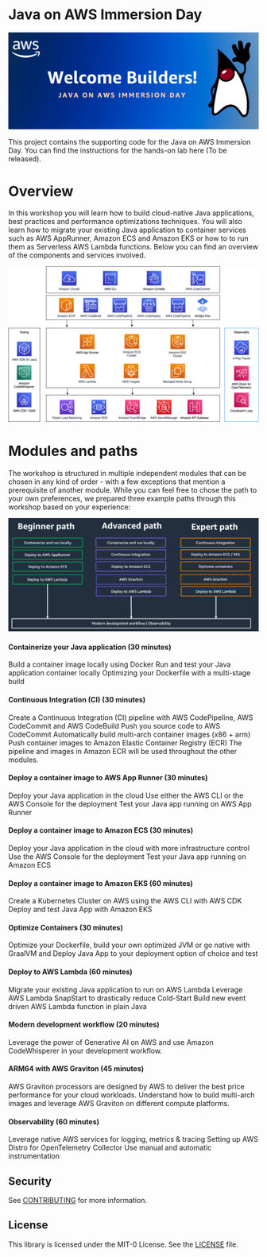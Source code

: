 # Java on AWS Immersion Day

![Java on AWS](resources/welcome.png)

This project contains the supporting code for the Java on AWS Immersion Day. You can find the instructions for the hands-on lab here (To be released).

# Overview
In this workshop you will learn how to build cloud-native Java applications, best practices and performance optimizations techniques. You will also learn how to migrate your existing Java application to container services such as AWS AppRunner, Amazon ECS and Amazon EKS or how to to run them as Serverless AWS Lambda functions. Below you can find an overview of the components and services involved.

![Java on AWS](resources/java-on-aws-overview.png)

# Modules and paths
The workshop is structured in multiple independent modules that can be chosen in any kind of order - with a few exceptions that mention a prerequisite of another module. While you can feel free to chose the path to your own preferences, we prepared three example paths through this workshop based on your experience:

![Java on AWS](resources/paths.png)

#### Containerize your Java application (30 minutes)
Build a container image locally using Docker
Run and test your Java application container locally
Optimizing your Dockerfile with a multi-stage build

#### Continuous Integration (CI) (30 minutes)
Create a Continuous Integration (CI) pipeline with AWS CodePipeline, AWS CodeCommit and AWS CodeBuild
Push you source code to AWS CodeCommit
Automatically build multi-arch container images (x86 + arm)
Push container images to Amazon Elastic Container Registry (ECR)
The pipeline and images in Amazon ECR will be used throughout the other modules.

#### Deploy a container image to AWS App Runner (30 minutes)

Deploy your Java application in the cloud
Use either the AWS CLI or the AWS Console for the deployment
Test your Java app running on AWS App Runner

#### Deploy a container image to Amazon ECS (30 minutes)


Deploy your Java application in the cloud with more infrastructure control
Use the AWS Console for the deployment
Test your Java app running on Amazon ECS

#### Deploy a container image to Amazon EKS (60 minutes)

Create a Kubernetes Cluster on AWS using the AWS CLI with AWS CDK
Deploy and test Java App with Amazon EKS

#### Optimize Containers (30 minutes)

Optimize your Dockerfile, build your own optimized JVM
or go native with GraalVM and Deploy Java App to your deployment option of choice and test

#### Deploy to AWS Lambda (60 minutes)

Migrate your existing Java application to run on AWS Lambda
Leverage AWS Lambda SnapStart to drastically reduce Cold-Start
Build new event driven AWS Lambda function in plain Java

#### Modern development workflow  (20 minutes)

Leverage the power of Generative AI on AWS  and use Amazon CodeWhisperer in your development workflow.

#### ARM64 with AWS Graviton  (45 minutes)

AWS Graviton processors are designed by AWS to deliver the best price performance for your cloud workloads. Understand how to build multi-arch images and leverage AWS Graviton on different compute platforms.

#### Observability (60 minutes)

Leverage native AWS services for logging, metrics & tracing
Setting up AWS Distro for OpenTelemetry Collector
Use manual and automatic instrumentation

## Security

See [CONTRIBUTING](CONTRIBUTING.md#security-issue-notifications) for more information.

## License

This library is licensed under the MIT-0 License. See the [LICENSE](LICENSE) file.
